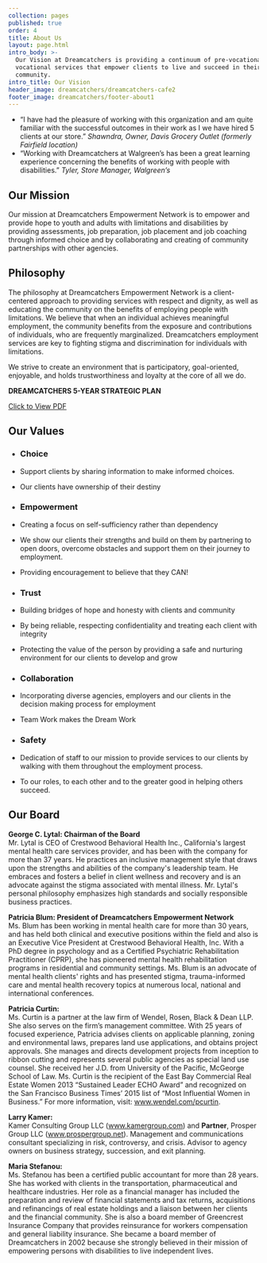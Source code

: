 ```yaml
---
collection: pages
published: true
order: 4
title: About Us
layout: page.html
intro_body: >-
  Our Vision at Dreamcatchers is providing a continuum of pre-vocational and
  vocational services that empower clients to live and succeed in their
  community.
intro_title: Our Vision
header_image: dreamcatchers/dreamcatchers-cafe2
footer_image: dreamcatchers/footer-about1
---
```

- “I have had the pleasure of working with this organization and am quite familiar with the successful outcomes in their work as I we have hired 5 clients at our store.” _Shawndra, Owner, Davis Grocery Outlet (formerly Fairfield location)_
- “Working with Dreamcatchers at Walgreen’s has been a great learning experience concerning the benefits of working with people with disabilities.” _Tyler, Store Manager, Walgreen’s_


## Our Mission
Our mission at Dreamcatchers Empowerment Network is to empower and provide hope to youth and adults with limitations and disabilities by providing assessments, job preparation, job placement and job coaching through informed choice and by collaborating and creating of community partnerships with other agencies.

## Philosophy
The philosophy at Dreamcatchers Empowerment Network is a client-centered approach to providing services with respect and dignity, as well as educating the community on the benefits of employing people with limitations. We believe that when an individual achieves meaningful employment, the community benefits from the exposure and contributions of individuals, who are frequently marginalized. Dreamcatchers employment services are key to fighting stigma and discrimination for individuals with limitations.

We strive to create an environment that is participatory, goal-oriented, enjoyable, and holds trustworthiness and loyalty at the core of all we do.

**DREAMCATCHERS 5-YEAR STRATEGIC PLAN**

[Click to View PDF](https://dreamcatchers108.files.wordpress.com/2018/03/dreamctchers-5year-plan.pdf)

## Our Values
  
- ### Choice
 - Support clients by sharing information to make informed choices. 
 - Our clients have ownership of their destiny

- ### Empowerment
- Creating a focus on self-sufficiency rather than dependency
- We show our clients their strengths and build on them by partnering to open doors, overcome obstacles and support them on their journey to employment.
- Providing encouragement to believe that they CAN!

  
- ### Trust
- Building bridges of hope and honesty with clients and community
- By being reliable, respecting confidentiality and treating each client with integrity 
- Protecting the value of the person by providing a safe and nurturing environment for our clients to develop and grow

- ### Collaboration
- Incorporating diverse agencies, employers and our clients in the decision making process for employment
- Team Work makes the Dream Work

- ### Safety
- Dedication of staff to our mission to provide services to our clients by walking with them throughout the employment process.
- To our roles, to each other and to the greater good in helping others succeed.


## Our Board

  **George C. Lytal: Chairman of the Board**<br>Mr. Lytal is CEO of Crestwood Behavioral Health Inc., California's largest mental health care services provider, and has been with the company for more than 37 years. He practices an inclusive management style that draws upon the strengths and abilities of the company's leadership team. He embraces and fosters a belief in client wellness and recovery and is an advocate against the stigma associated with mental illness. Mr. Lytal's personal philosophy emphasizes high standards and socially responsible business practices.

  **Patricia Blum: President of Dreamcatchers Empowerment Network**<br>Ms. Blum has been working in mental health care for more than 30 years, and has held both clinical and executive positions within the field and also is an Executive Vice President at Crestwood Behavioral Health, Inc. With a PhD degree in psychology and as a Certified Psychiatric Rehabilitation Practitioner (CPRP), she has pioneered mental health rehabilitation programs in residential and community settings. Ms. Blum is an advocate of mental health clients' rights and has presented stigma, trauma-informed care and mental health recovery topics at numerous local, national and international conferences.

  **Patricia Curtin:**<br>Ms. Curtin is a partner at the law firm of Wendel, Rosen, Black & Dean LLP. She also serves on the firm’s management committee. With 25 years of focused experience, Patricia advises clients on applicable planning, zoning and environmental laws, prepares land use applications, and obtains project approvals. She manages and directs development projects from inception to ribbon cutting and represents several public agencies as special land use counsel. She received her J.D. from University of the Pacific, McGeorge School of Law. Ms. Curtin is the recipient of the East Bay Commercial Real Estate Women 2013 “Sustained Leader ECHO Award” and recognized on the San Francisco Business Times’ 2015 list of “Most Influential Women in Business.” For more information, visit: www.wendel.com/pcurtin.

 **Larry Kamer:**<br>Kamer Consulting Group LLC (www.kamergroup.com) and **Partner**, Prosper Group LLC (www.prospergroup.net). Management and communications consultant specializing in risk, controversy, and crisis. Advisor to agency owners on business strategy, succession, and exit planning.

  **Maria Stefanou:**<br>Ms. Stefanou has been a certified public accountant for more than 28 years. She has worked with clients in the transportation, pharmaceutical and healthcare industries. Her role as a financial manager has included the preparation and review of financial statements and tax returns, acquisitions and refinancings of real estate holdings and a liaison between her clients and the financial community. She is also a board member of Greencrest Insurance Company that provides reinsurance for workers compensation and general liability insurance. She became a board member of Dreamcatchers in 2002 because she strongly believed in their mission of empowering persons with disabilities to live independent lives.
